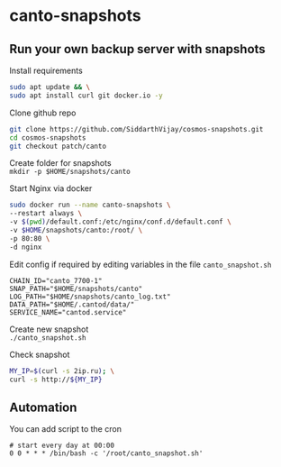 # canto-snapshots  

## Run your own backup server with snapshots  
Install requirements  
```bash
sudo apt update && \
sudo apt install curl git docker.io -y
```

Clone github repo  
```bash
git clone https://github.com/SiddarthVijay/cosmos-snapshots.git
cd cosmos-snapshots
git checkout patch/canto
```

Create folder for snapshots  
`mkdir -p $HOME/snapshots/canto`

Start Nginx via docker  
```bash
sudo docker run --name canto-snapshots \
--restart always \
-v $(pwd)/default.conf:/etc/nginx/conf.d/default.conf \
-v $HOME/snapshots/canto:/root/ \
-p 80:80 \
-d nginx
```

Edit config if required by editing variables in the file `canto_snapshot.sh`  
```
CHAIN_ID="canto_7700-1"
SNAP_PATH="$HOME/snapshots/canto"
LOG_PATH="$HOME/snapshots/canto_log.txt"
DATA_PATH="$HOME/.cantod/data/"
SERVICE_NAME="cantod.service"
```
Create new snapshot  
`./canto_snapshot.sh`  

Check snapshot  
```bash
MY_IP=$(curl -s 2ip.ru); \
curl -s http://${MY_IP}
```

## Automation  
You can add script to the cron  
```cron
# start every day at 00:00
0 0 * * * /bin/bash -c '/root/canto_snapshot.sh'
```
